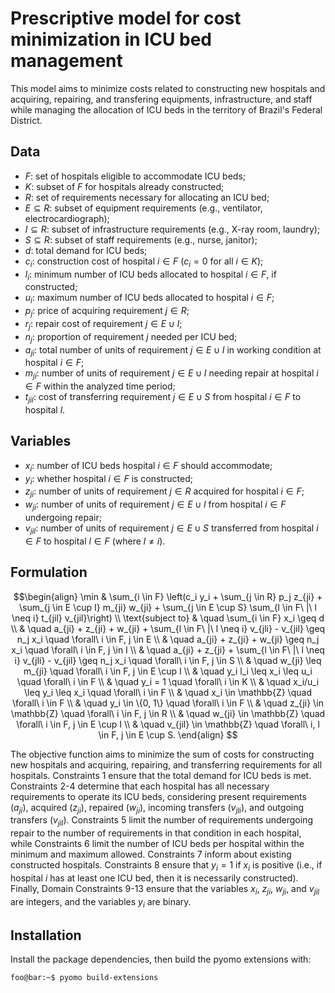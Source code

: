 # Prescriptive model for cost minimization in ICU bed management

This model aims to minimize costs related to constructing new hospitals and acquiring, repairing, and transfering equipments, infrastructure, and staff while managing the allocation of ICU beds in the territory of Brazil's Federal District.

## Data

- $F$: set of hospitals eligible to accommodate ICU beds;
- $K$: subset of $F$ for hospitals already constructed;
- $R$: set of requirements necessary for allocating an ICU bed;
- $E \subseteq R$: subset of equipment requirements (e.g., ventilator, electrocardiograph);
- $I \subseteq R$: subset of infrastructure requirements (e.g., X-ray room, laundry);
- $S \subseteq R$: subset of staff requirements (e.g., nurse, janitor);
- $d$: total demand for ICU beds;
- $c_i$: construction cost of hospital $i \in F$ ($c_i = 0$ for all $i \in K$);
- $l_i$: minimum number of ICU beds allocated to hospital $i \in F$, if constructed;
- $u_i$: maximum number of ICU beds allocated to hospital $i \in F$;
- $p_j$: price of acquiring requirement $j \in R$;
- $r_j$: repair cost of requirement $j \in E \cup I$;
- $n_j$: proportion of requirement $j$ needed per ICU bed;
- $a_{ji}$: total number of units of requirement $j \in E \cup I$ in working condition at hospital $i \in F$;
- $m_{ji}$: number of units of requirement $j \in E \cup I$ needing repair at hospital $i \in F$ within the analyzed time period;
- $t_{jil}$: cost of transferring requirement $j \in E \cup S$ from hospital $i \in F$ to hospital $l$.

## Variables

- $x_i$: number of ICU beds hospital $i \in F$ should accommodate;
- $y_i$: whether hospital $i \in F$ is constructed;
- $z_{ji}$: number of units of requirement $j \in R$ acquired for hospital $i \in F$;
- $w_{ji}$: number of units of requirement $j \in E \cup I$ from hospital $i \in F$ undergoing repair;
- $v_{jil}$: number of units of requirement $j \in E \cup S$ transferred from hospital $i \in F$ to hospital $l \in F$ (where $l \neq i$).

## Formulation

$$\begin{align}
    \min & \sum_{i \in F} \left(c_i y_i + \sum_{j \in R} p_j z_{ji} + \sum_{j \in E \cup I} m_{ji} w_{ji} + \sum_{j \in E \cup S} \sum_{l \in F\ |\ l \neq i} t_{jil} v_{jil}\right) \\
\text{subject to}   & \quad \sum_{i \in F} x_i \geq d \\
  & \quad a_{ji} + z_{ji} + w_{ji} + \sum_{l \in F\ |\ l \neq i} v_{jli} - v_{jil} \geq n_j x_i \quad \forall\ i \in F, j \in E \\
  & \quad a_{ji} + z_{ji} + w_{ji} \geq n_j x_i \quad \forall\ i \in F, j \in I \\
  & \quad a_{ji} + z_{ji} + \sum_{l \in F\ |\ l \neq i} v_{jli} - v_{jil} \geq n_j x_i \quad \forall\ i \in F, j \in S \\
  & \quad w_{ji} \leq m_{ji} \quad \forall\ i \in F, j \in E \cup I \\
  & \quad y_i l_i \leq x_i \leq u_i \quad \forall\ i \in F \\
  & \quad y_i = 1 \quad \forall\ i \in K \\
  & \quad x_i/u_i \leq y_i \leq x_i \quad \forall\ i \in F \\
  & \quad x_i \in \mathbb{Z} \quad \forall\ i \in F \\
  & \quad y_i \in \{0, 1\} \quad \forall\ i \in F \\
  & \quad z_{ji} \in \mathbb{Z} \quad \forall\ i \in F, j \in R \\
  & \quad w_{ji} \in \mathbb{Z} \quad \forall\ i \in F, j \in E \cup I \\
  & \quad v_{jil} \in \mathbb{Z} \quad \forall\ i, l \in F, j \in E \cup S.
\end{align}
$$

The objective function aims to minimize the sum of costs for constructing new hospitals and acquiring, repairing, and transferring requirements for all hospitals. Constraints 1 ensure that the total demand for ICU beds is met. Constraints 2-4 determine that each hospital has all necessary requirements to operate its ICU beds, considering present requirements ($a_{ji}$), acquired ($z_{ji}$), repaired ($w_{ji}$), incoming transfers ($v_{jli}$), and outgoing transfers ($v_{jil}$). Constraints 5 limit the number of requirements undergoing repair to the number of requirements in that condition in each hospital, while Constraints 6 limit the number of ICU beds per hospital within the minimum and maximum allowed. Constraints 7 inform about existing constructed hospitals. Constraints 8 ensure that $y_i=1$ if $x_i$ is positive (i.e., if hospital $i$ has at least one ICU bed, then it is necessarily constructed). Finally, Domain Constraints 9-13 ensure that the variables $x_i$, $z_{ji}$, $w_{ji}$, and $v_{jil}$ are integers, and the variables $y_i$ are binary.

## Installation

Install the package dependencies, then build the pyomo extensions with:

```console
foo@bar:~$ pyomo build-extensions
```

